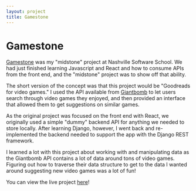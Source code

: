 ```yaml
---
layout: project
title: Gamestone
---
```

# Gamestone
[Gamestone](https://github.com/RileyMathews/gamestone) was my "midstone" project at Nashville Software School. We had just finished learning Javascript and React and how to consume APIs from the front end, and the "midstone" project was to show off that ability.

The short version of the concept was that this project would be "Goodreads for video games." I used the API available from [Giantbomb](https://giantbomb.com) to let users search through video games they enjoyed, and then provided an interface that allowed them to get suggestions on similar games.

As the original project was focused on the front end with React, we originally used a simple "dummy" backend API for anything we needed to store locally. After learning Django, however, I went back and re-implemented the backend needed to support the app with the Django REST framework.

I learned a lot with this project about working with and manipulating data as the Giantbomb API contains a lot of data around tons of video games. Figuring out how to traverse their data structure to get to the data I wanted around suggesting new video games was a lot of fun!

You can view the live project [here](https://gamestone.fly.dev)!
